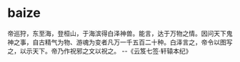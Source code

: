 # baize

帝巡狩，东至海，登桓山，于海滨得白泽神兽。能言，达于万物之情。因问天下鬼神之事，自古精气为物、游魂为变者凡万一千五百二十种。白泽言之，帝令以图写之，以示天下。帝乃作祝邪之文以祝之。
--《云笈七签·轩辕本纪》



